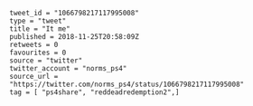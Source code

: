 ```
tweet_id = "1066798217117995008"
type = "tweet"
title = "It me"
published = 2018-11-25T20:58:09Z
retweets = 0
favourites = 0
source = "twitter"
twitter_account = "norms_ps4"
source_url = "https://twitter.com/norms_ps4/status/1066798217117995008"
tag = [ "ps4share", "reddeadredemption2",]
```

<p class='image'><img src='http://mnf.m17s.net/2018/11/25/Ds4HUqiXoAAjcko.jpg' alt=''></p>

